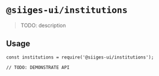 # `@siiges-ui/institutions`

> TODO: description

## Usage

```
const institutions = require('@siiges-ui/institutions');

// TODO: DEMONSTRATE API
```
